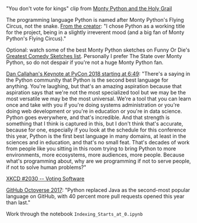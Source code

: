 

"You don't vote for kings" clip from [Monty Python and the Holy Grail](https://www.youtube.com/watch?v=H_Jb2gqu5xw)

The programming language Python is named after Monty Python's Flying Circus, not the snake. [From the creator](https://www.python.org/doc/essays/foreword/): "I chose Python as a working title for the project, being in a slightly irreverent mood (and a big fan of Monty Python's Flying Circus)."

Optional: watch some of the best Monty Python sketches on Funny Or Die's [Greatest Comedy Sketches list](http://www.funnyordie.com/greatestcomedysketches). Personally I prefer The State over Monty Python, so do not despair if you're not a huge Monty Python fan.

[Dan Callahan's Keynote at PyCon 2018 starting at 6:49](https://youtu.be/ITksU31c1WY?t=409): "There's a saying in the Python community that Python is the second best language for anything. You're laughing, but that's an amazing aspiration because that aspiration says that we're not the most specialized tool but we may be the most versatile we may be the most universal. We're a tool that you can learn once and take with you if you're doing systems administration or you're doing web development or you're in education or you're in data science. Python goes everywhere, and that's incredible. And that strength is something that I think is captured in this, but I don't think that's accurate, because for one, especially if you look at the schedule for this conference this year, Python is the first best language in many domains, at least in the sciences and in education, and that's no small feat. That's decades of work from people like you sitting in this room trying to bring Python to more environments, more ecosystems, more audiences, more people. Because what's programming about, why are we programming if not to serve people, if not to solve human problems?"

[XKCD #2030 -- Voting Software](https://xkcd.com/2030/)

[GitHub Octoverse 2017](https://octoverse.github.com/): "Python replaced Java as the second-most popular language on GitHub, with 40 percent more pull requests opened this year than last."

Work through the notebook `Indexing_Starts_at_0.ipynb`
